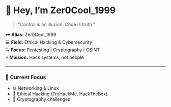 # 👋 Hey, I’m Zer0Cool_1999

> "Control is an illusion. Code is truth."

🕶️ **Alias:** Zer0Cool_1999  
💻 **Field:** Ethical Hacking & Cybersecurity  
🔍 **Focus:** Pentesting | Cryptography | OSINT  
⚡ **Mission:** Hack systems, not people  

---

### 🧠 Current Focus
- 🌐 Networking & Linux  
- 🔐 Ethical Hacking (TryHackMe, HackTheBox)  
- 🧩 Cryptography challenges

